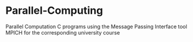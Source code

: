 # Parallel-Computing
Parallel Computation C programs using the Message Passing Interface tool MPICH for the corresponding university course
